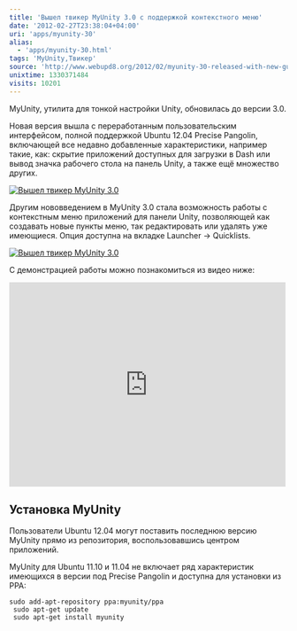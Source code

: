 ```yaml
---
title: 'Вышел твикер MyUnity 3.0 с поддержкой контекстного меню'
date: '2012-02-27T23:38:04+04:00'
uri: 'apps/myunity-30'
alias: 
  - 'apps/myunity-30.html'
tags: 'MyUnity,Твикер'
source: 'http://www.webupd8.org/2012/02/myunity-30-released-with-new-gui.html'
unixtime: 1330371484
visits: 10201
---
```

MyUnity, утилита для тонкой настройки Unity, обновилась до версии 3.0.

Новая версия вышла с переработанным пользовательским интерфейсом, полной поддержкой Ubuntu 12.04 Precise Pangolin, включающей все недавно добавленные характеристики, например такие, как: скрытие приложений доступных для загрузки в Dash или вывод значка рабочего стола на панель Unity, а также ещё множество других.

[![Вышел твикер MyUnity 3.0](img/2012/02/27/23-00/myunity-2-6935926625-o.jpg)](img/2012/02/27/23-00/myunity-2-6935926625-o.jpg)

Другим нововведением в MyUnity 3.0 стала возможность работы с контекстным меню приложений для панели Unity, позволяющей как создавать новые пункты меню, так редактировать или удалять уже имеющиеся. Опция доступна на вкладке Launcher → Quicklists.

[![Вышел твикер MyUnity 3.0](img/2012/02/27/23-00/myunity-6935927067-o.jpg)](img/2012/02/27/23-00/myunity-6935927067-o.jpg)

С демонстрацией работы можно познакомиться из видео ниже:

<iframe width="500" height="369" src="http://www.youtube.com/embed/ZTN4Thyz_14" frameborder="0" allowfullscreen=""></iframe>

## Установка MyUnity

Пользователи Ubuntu 12.04 могут поставить последнюю версию MyUnity прямо из репозитория, воспользовавшись центром приложений.

MyUnity для Ubuntu 11.10 и 11.04 не включает ряд характеристик имеющихся в версии под Precise Pangolin и доступна для установки из PPA:

```
sudo add-apt-repository ppa:myunity/ppa
 sudo apt-get update
 sudo apt-get install myunity
```
